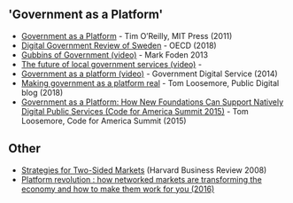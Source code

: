 <!-- TITLE: Reading Lists -->

## 'Government as a Platform'

* [Government as a Platform](https://www.mitpressjournals.org/doi/pdf/10.1162/INOV_a_00056) - Tim O’Reilly, MIT Press (2011)
* [Digital Government Review of Sweden](http://www.oecd.org/internet/digital-government/digital-government-review-of-sweden-2018.pdf) - OECD (2018)
* [Gubbins of Government (video)](https://m.youtube.com/watch?v=02__3UTqXmU) - Mark Foden 2013
* [The future of local government services (video)](https://m.youtube.com/watch?v=BbbdHJS2t8I) - 
* [Government as a platform (video)](http://webarchive.nationalarchives.gov.uk/video/GovDigitalService/ZzPU6Pdw05s) - Government Digital Service (2014)
* [Making government as a platform real](https://public.digital/2018/09/25/making-government-as-a-platform-real/) - Tom Loosemore, Public Digital blog (2018)
* [Government as a Platform: How New Foundations Can Support Natively Digital Public Services (Code for America Summit 2015)](https://m.youtube.com/watch?v=VjE_zj-7A7A) - Tom Loosemore, Code for America Summit (2015)
## Other

* [Strategies for Two-Sided Markets](https://hbr.org/2006/10/strategies-for-two-sided-markets) (Harvard Business Review 2008)
* [Platform revolution : how networked markets are transforming the economy and how to make them work for you (2016)](https://www.worldcat.org/title/platform-revolution-how-networked-markets-are-transforming-the-economy-and-how-to-make-them-work-for-you/oclc/909974434&referer=brief_results)